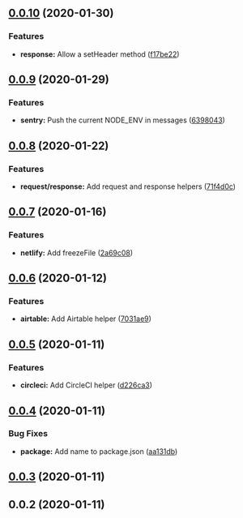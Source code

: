 ## [0.0.10](https://github.com/pixelastic/callirhoe/compare/0.0.9...0.0.10) (2020-01-30)


### Features

* **response:** Allow a setHeader method ([f17be22](https://github.com/pixelastic/callirhoe/commit/f17be2279ca7f9a67c068c9f29f324f73cacf85e))

## [0.0.9](https://github.com/pixelastic/callirhoe/compare/0.0.8...0.0.9) (2020-01-29)


### Features

* **sentry:** Push the current NODE_ENV in messages ([6398043](https://github.com/pixelastic/callirhoe/commit/6398043c67ab1fd467045a942aae23328de480e4))

## [0.0.8](https://github.com/pixelastic/callirhoe/compare/0.0.7...0.0.8) (2020-01-22)


### Features

* **request/response:** Add request and response helpers ([71f4d0c](https://github.com/pixelastic/callirhoe/commit/71f4d0c94315102b9cf082aac6f87baf840f703a))

## [0.0.7](https://github.com/pixelastic/callirhoe/compare/0.0.6...0.0.7) (2020-01-16)


### Features

* **netlify:** Add freezeFile ([2a69c08](https://github.com/pixelastic/callirhoe/commit/2a69c0844c05d33c59244d261376315bd9173b49))

## [0.0.6](https://github.com/pixelastic/callirhoe/compare/0.0.5...0.0.6) (2020-01-12)


### Features

* **airtable:** Add Airtable helper ([7031ae9](https://github.com/pixelastic/callirhoe/commit/7031ae9f8fad56b597b39381b1fc364c39ee78db))

## [0.0.5](https://github.com/pixelastic/callirhoe/compare/0.0.4...0.0.5) (2020-01-11)


### Features

* **circleci:** Add CircleCI helper ([d226ca3](https://github.com/pixelastic/callirhoe/commit/d226ca33f723410d2a7ba1d314836c871ade401c))

## [0.0.4](https://github.com/pixelastic/callirhoe/compare/0.0.3...0.0.4) (2020-01-11)


### Bug Fixes

* **package:** Add name to package.json ([aa131db](https://github.com/pixelastic/callirhoe/commit/aa131db3feba8b7c2b80077889947abfa7549de2))

## [0.0.3](https://github.com/pixelastic/callirhoe/compare/0.0.2...0.0.3) (2020-01-11)

## 0.0.2 (2020-01-11)

